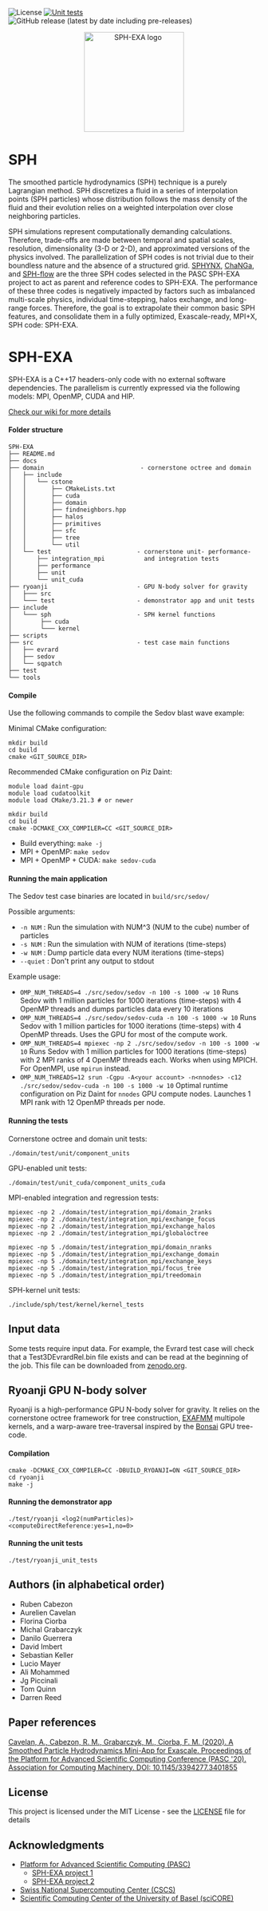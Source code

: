 ![License](https://img.shields.io/github/license/unibas-dmi-hpc/SPH-EXA_mini-app)
[![Unit tests](https://github.com/unibas-dmi-hpc/SPH-EXA_mini-app/actions/workflows/unittest.yml/badge.svg?branch=develop)](https://github.com/unibas-dmi-hpc/SPH-EXA_mini-app/actions/workflows/unittest.yml)
![GitHub release (latest by date including pre-releases)](https://img.shields.io/github/v/release/unibas-dmi-hpc/SPH-EXA_mini-app?include_prereleases)
<p align="center">
  <img src="https://raw.githubusercontent.com/unibas-dmi-hpc/SPH-EXA/develop/docs/artwork/SPH-EXA_logo.png" alt="SPH-EXA logo" width="200"/>
</p>

# SPH

The smoothed particle hydrodynamics (SPH) technique is a purely Lagrangian method.
SPH discretizes a fluid in a series of interpolation points (SPH particles)
whose distribution follows the mass density of the fluid and their evolution relies
on a weighted interpolation over close neighboring particles.

SPH simulations represent computationally demanding calculations.
Therefore, trade-offs are made between temporal and spatial scales, resolution,
dimensionality (3-D or 2-D), and approximated versions of the physics involved.
The parallelization of SPH codes is not trivial due to their boundless nature
and the absence of a structured grid.
[SPHYNX](https://astro.physik.unibas.ch/sphynx/),
[ChaNGa](http://faculty.washington.edu/trq/hpcc/tools/changa.html),
and [SPH-flow](http://www.sph-flow.com) are the three SPH codes selected in the PASC SPH-EXA project to
act as parent and reference codes to SPH-EXA.
The performance of these three codes is negatively impacted by factors such as imbalanced multi-scale physics, individual time-stepping, halos exchange, and long-range forces.
Therefore, the goal is to extrapolate their common basic SPH features, and consolidate them in a fully optimized, Exascale-ready, MPI+X, SPH code: SPH-EXA.

# SPH-EXA

SPH-EXA is a C++17 headers-only code with no external software dependencies.
The parallelism is currently expressed via the following models: MPI, OpenMP, CUDA and HIP.

[Check our wiki for more details](https://github.com/unibas-dmi-hpc/SPH-EXA_mini-app/wiki)

#### Folder structure

```
SPH-EXA
├── README.md
├── docs
├── domain                           - cornerstone octree and domain
│   ├── include
│   │   └── cstone
│   │       ├── CMakeLists.txt
│   │       ├── cuda
│   │       ├── domain
│   │       ├── findneighbors.hpp
│   │       ├── halos
│   │       ├── primitives
│   │       ├── sfc
│   │       ├── tree
│   │       └── util
│   └── test                        - cornerstone unit- performance-
│       ├── integration_mpi           and integration tests
│       ├── performance
│       ├── unit
│       └── unit_cuda
├── ryoanji                         - GPU N-body solver for gravity
│   ├─── src
│   └─── test                       - demonstrator app and unit tests
├── include
│   └─── sph                        - SPH kernel functions
│        ├── cuda
│        └─── kernel
├── scripts
├── src                             - test case main functions
│   ├── evrard
│   ├── sedov
│   └── sqpatch
├── test
└── tools
```
#### Compile

Use the following commands to compile the Sedov blast wave example:

Minimal CMake configuration:
```shell
mkdir build
cd build
cmake <GIT_SOURCE_DIR>
```

Recommended CMake configuration on Piz Daint:
```shell
module load daint-gpu
module load cudatoolkit
module load CMake/3.21.3 # or newer

mkdir build
cd build
cmake -DCMAKE_CXX_COMPILER=CC <GIT_SOURCE_DIR>
```

* Build everything: ```make -j```
* MPI + OpenMP: ```make sedov```
* MPI + OpenMP + CUDA: ```make sedov-cuda```


#### Running the main application

The Sedov test case binaries are located in  ```build/src/sedov/```

Possible arguments:  
* ```-n NUM``` : Run the simulation with NUM^3 (NUM to the cube) number of particles  
* ```-s NUM``` : Run the simulation with NUM of iterations (time-steps)  
* ```-w NUM``` : Dump particle data every NUM iterations (time-steps)  
* ```--quiet``` : Don't print any output to stdout  

Example usage:  
* ```OMP_NUM_THREADS=4 ./src/sedov/sedov -n 100 -s 1000 -w 10```
  Runs Sedov with 1 million particles for 1000 iterations (time-steps) with 4 OpenMP
  threads and dumps particles data every 10 iterations
* ```OMP_NUM_THREADS=4 ./src/sedov/sedov-cuda -n 100 -s 1000 -w 10```
  Runs Sedov with 1 million particles for 1000 iterations (time-steps) with 4 OpenMP
  threads. Uses the GPU for most of the compute work.
* ```OMP_NUM_THREADS=4 mpiexec -np 2 ./src/sedov/sedov -n 100 -s 1000 -w 10```
  Runs Sedov with 1 million particles for 1000 iterations (time-steps) with 2 MPI ranks of 4 OpenMP
  threads each. Works when using MPICH. For OpenMPI, use ```mpirun```  instead.
* ```OMP_NUM_THREADS=12 srun -Cgpu -A<your account> -n<nnodes> -c12 ./src/sedov/sedov-cuda -n 100 -s 1000 -w 10```
  Optimal runtime configuration on Piz Daint for `nnodes` GPU compute nodes. Launches 1 MPI rank with
  12 OpenMP threads per node.

#### Running the tests

Cornerstone octree and domain unit tests:

```shell
./domain/test/unit/component_units
```

GPU-enabled unit tests:
```shell
./domain/test/unit_cuda/component_units_cuda
```

MPI-enabled integration and regression tests:

```shell
mpiexec -np 2 ./domain/test/integration_mpi/domain_2ranks
mpiexec -np 2 ./domain/test/integration_mpi/exchange_focus
mpiexec -np 2 ./domain/test/integration_mpi/exchange_halos
mpiexec -np 2 ./domain/test/integration_mpi/globaloctree

mpiexec -np 5 ./domain/test/integration_mpi/domain_nranks
mpiexec -np 5 ./domain/test/integration_mpi/exchange_domain
mpiexec -np 5 ./domain/test/integration_mpi/exchange_keys
mpiexec -np 5 ./domain/test/integration_mpi/focus_tree
mpiexec -np 5 ./domain/test/integration_mpi/treedomain
```

SPH-kernel unit tests:

```shell
./include/sph/test/kernel/kernel_tests
```
## Input data

Some tests require input data. 
For example, the Evrard test case will check that a Test3DEvrardRel.bin file exists and can be read at the beginning of the job.
 This file can be downloaded from [zenodo.org](https://zenodo.org/record/4904876/files/Test3DEvrardRel.dat.gz?download=1).

## Ryoanji GPU N-body solver

Ryoanji is a high-performance GPU N-body solver for gravity. It relies on the cornerstone octree framework
for tree construction, [EXAFMM](https://github.com/exafmm/exafmm) multipole kernels,
and a warp-aware tree-traversal inspired by the
[Bonsai](https://github.com/treecode/Bonsai) GPU tree-code.

#### Compilation

```shell
cmake -DCMAKE_CXX_COMPILER=CC -DBUILD_RYOANJI=ON <GIT_SOURCE_DIR>
cd ryoanji
make -j
```

#### Running the demonstrator app
```shell
./test/ryoanji <log2(numParticles)> <computeDirectReference:yes=1,no=0>
```

#### Running the unit tests
```shell
./test/ryoanji_unit_tests
```

## Authors (in alphabetical order)

* Ruben Cabezon
* Aurelien Cavelan
* Florina Ciorba
* Michal Grabarczyk
* Danilo Guerrera
* David Imbert
* Sebastian Keller
* Lucio Mayer
* Ali Mohammed
* Jg Piccinali
* Tom Quinn
* Darren Reed

## Paper references
[Cavelan, A., Cabezon, R. M., Grabarczyk, M., Ciorba, F. M. (2020). A Smoothed Particle Hydrodynamics Mini-App for Exascale. Proceedings of the Platform for Advanced Scientific Computing Conference (PASC '20). Association for Computing Machinery. DOI: 10.1145/3394277.3401855](https://dl.acm.org/doi/10.1145/3394277.3401855)

## License

This project is licensed under the MIT License - see the [LICENSE](LICENSE) file for details

## Acknowledgments

* [Platform for Advanced Scientific Computing (PASC)](https://www.pasc-ch.org/)
   * [SPH-EXA project 1](https://www.pasc-ch.org/projects/2017-2020/sph-exa/)
   * [SPH-EXA project 2](https://www.pasc-ch.org/projects/2021-2024/sph-exa2/)
* [Swiss National Supercomputing Center (CSCS)](https://www.cscs.ch/)
* [Scientific Computing Center of the University of Basel (sciCORE)](https://scicore.unibas.ch/)
